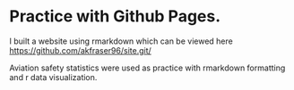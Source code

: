 # Practice with Github Pages. 

I built a website using rmarkdown which can be viewed here https://github.com/akfraser96/site.git/ 

Aviation safety statistics were used as practice with rmarkdown formatting and r data visualization.
